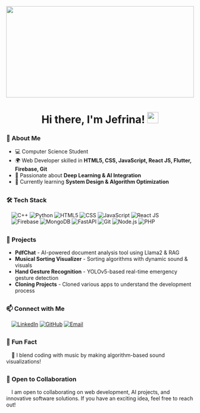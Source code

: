 <div align="center">
  <img src="https://media3.giphy.com/media/lpHPFVpk65qpbH2XY5/giphy.gif" style="width: 100%; object-fit: contain; height:245px;">
  <h1> Hi there, I'm Jefrina! <img src="https://media.giphy.com/media/hvRJCLFzcasrR4ia7z/giphy.gif" width="30px"> </h1>
</div>

### 🚀 About Me
- 💻 Computer Science Student
- 🌍 Web Developer skilled in **HTML5, CSS, JavaScript, React JS, Flutter, Firebase, Git**
- 🤖 Passionate about **Deep Learning & AI Integration**
- 🎯 Currently learning **System Design & Algorithm Optimization**
##
### 🛠️ Tech Stack
&emsp;![C++](https://img.shields.io/badge/C++-00599C?style=for-the-badge&logo=c%2B%2B&logoColor=white)
![Python](https://img.shields.io/badge/Python-3776AB?style=for-the-badge&logo=python&logoColor=white)
![HTML5](https://img.shields.io/badge/HTML5-E34F26?style=for-the-badge&logo=html5&logoColor=white)
![CSS](https://img.shields.io/badge/CSS-1572B6?style=for-the-badge&logo=css3&logoColor=white)
![JavaScript](https://img.shields.io/badge/JavaScript-F7DF1E?style=for-the-badge&logo=javascript&logoColor=black)
![React JS](https://img.shields.io/badge/React-61DAFB?style=for-the-badge&logo=react&logoColor=black)
<br/>
&emsp;![Firebase](https://img.shields.io/badge/Firebase-FFCA28?style=for-the-badge&logo=firebase&logoColor=black)
![MongoDB](https://img.shields.io/badge/MongoDB-47A248?style=for-the-badge&logo=mongodb&logoColor=white)
![FastAPI](https://img.shields.io/badge/FastAPI-009688?style=for-the-badge&logo=fastapi&logoColor=white)
![Git](https://img.shields.io/badge/Git-F05032?style=for-the-badge&logo=git&logoColor=white)
![Node.js](https://img.shields.io/badge/Node.js-339933?style=for-the-badge&logo=node.js&logoColor=white)
![PHP](https://img.shields.io/badge/PHP-777BB4?style=for-the-badge&logo=php&logoColor=white)
##
### 📌 Projects
- **PdfChat** - AI-powered document analysis tool using Llama2 & RAG
- **Musical Sorting Visualizer** - Sorting algorithms with dynamic sound & visuals
- **Hand Gesture Recognition** - YOLOv5-based real-time emergency gesture detection
- **Cloning Projects** - Cloned various apps to understand the development process
##
### 📫 Connect with Me
&emsp;[![LinkedIn](https://img.shields.io/badge/LinkedIn-0077B5?style=for-the-badge&logo=linkedin&logoColor=white)](https://www.linkedin.com/in/apjefrina123/)
[![GitHub](https://img.shields.io/badge/GitHub-181717?style=for-the-badge&logo=github&logoColor=white)](https://github.com/a-p-jefrina)
[![Email](https://img.shields.io/badge/Email-D14836?style=for-the-badge&logo=gmail&logoColor=white)](mailto:your-apjefrina123@gmail.com)
##
### 🌟 Fun Fact
&emsp;🎵 I blend coding with music by making algorithm-based sound visualizations!
##
### 🤝 Open to Collaboration
&emsp;I am open to collaborating on web development, AI projects, and innovative software solutions. If you have an exciting idea, feel free to reach out!
##
